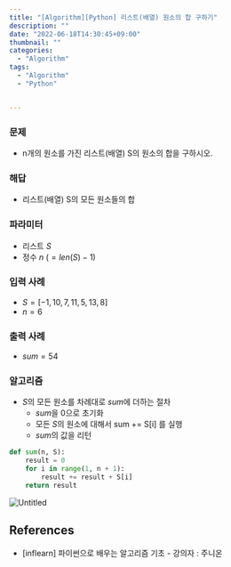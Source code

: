```yaml
---
title: "[Algorithm][Python] 리스트(배열) 원소의 합 구하기"
description: ""
date: "2022-06-18T14:30:45+09:00"
thumbnail: ""
categories:
  - "Algorithm"
tags:
  - "Algorithm"
  - "Python"


---
```

<!--more-->

### 문제

- n개의 원소를 가진 리스트(배열) S의 원소의 합을 구하시오.

### 해답

- 리스트(배열) S의 모든 원소들의 합

### 파라미터

- 리스트 $S$
- 정수 $n$ ($= len(S)-1$)

### 입력 사례

- $S = [-1, 10, 7, 11, 5, 13, 8]$
- $n = 6$

### 출력 사례

- $sum = 54$

### 알고리즘

- $S$의 모든 원소를 차례대로 $sum$에 더하는 절차
    - $sum$을 0으로 초기화
    - 모든 $S$의 원소에 대해서 sum += S[i] 를 실행
    - $sum$의 값을 리턴

```python
def sum(n, S):
	result = 0
	for i in range(1, n + 1):
		result += result + S[i]
	return result
```

![Untitled](/images/algorithm/lang_python/리스트(배열)_원소의_합_구하기/Untitled.png)

## References

- [inflearn] 파이썬으로 배우는 알고리즘 기초 - 강의자 : 주니온